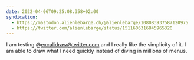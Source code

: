 ```yaml
---
date: 2022-04-06T09:25:08.358+02:00
syndication:
  - https://mastodon.alienlebarge.ch/@alienlebarge/108083937587120975
  - https://twitter.com/alienlebarge/status/1511606316845965320
---
```

I am testing @excalidraw@twitter.com and I really like the simplicity of it. I am able to draw what I need quickly instead of diving in millions of menus.
